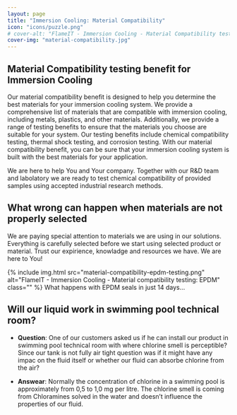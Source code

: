 ```yaml
---
layout: page
title: "Immersion Cooling: Material Compatibility"
icon: "icons/puzzle.png"
# cover-alt: "FlameIT - Immersion Cooling - Material Compatibility testing"
cover-img: "material-compatibility.jpg"
---
```

## Material Compatibility testing benefit for Immersion Cooling

Our material compatibility benefit is designed to help you determine the best materials for your immersion cooling system. We provide a comprehensive list of materials that are compatible with immersion cooling, including metals, plastics, and other materials. Additionally, we provide a range of testing benefits to ensure that the materials you choose are suitable for your system. Our testing benefits include chemical compatibility testing, thermal shock testing, and corrosion testing. With our material compatibility benefit, you can be sure that your immersion cooling system is built with the best materials for your application.

We are here to help You and Your company. Together with our R&D team and labolatory we are ready to test chemical compatibility of provided samples using accepted industrial research methods.

## What wrong can happen when materials are not properly selected

We are paying special attention to materials we are using in our solutions. Everything is carefully selected before we start using selected product or material. Trust our expirience, knowladge and resources we have. We are here to You!

{% include img.html src="material-compatibility-epdm-testing.png" alt="FlameIT - Immersion Cooling - Material compatibility testing: EPDM" class="" %}
What happens with EPDM seals in just 14 days...

## Will our liquid work in swimming pool technical room?

* **Question**: One of our customers asked us if he can install our product in swimming pool technical room with where chlorine smell is perceptible? Since our tank is not fully air tight question was if it might have any impac on the fluid itself or whether our fluid can absorbe chlorine from the air?

* **Answear**: Normally the concentration of chlorine in a swimming pool is approximately from 0,5 to 1,0 mg per litre. The chlorine smell is coming from Chloramines solved in the water and doesn’t influence the properties of our fluid.
